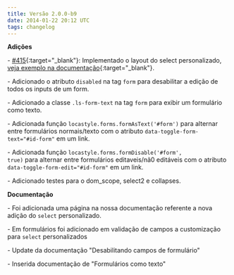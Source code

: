 ```yaml
---
title: Versão 2.0.0-b9
date: 2014-01-22 20:12 UTC
tags: changelog
---
```


**Adições**

\- [#415](https://github.com/locaweb/locawebstyle/pull/415){:target="_blank"}: Implementado o layout do select personalizado, [veja exemplo na documentação](http://locaweb.github.io/locawebstyle/manual/componentes/select "Veja o exemplo na documentação"){:target="_blank"}.


\- Adicionado o atributo <code>disabled</code> na tag <code>form</code> para desabilitar a edição de todos os inputs de um form.

\- Adicionado a classe <code>.ls-form-text</code> na tag <code>form</code> para exibir um formulário como texto.

\- Adicionada função <code>locastyle.forms.formAsText('#form')</code> para alternar entre formulários normais/texto com o atributo <code>data-toggle-form-text="#id-form"</code> em um link.

\- Adicionada função <code>locastyle.forms.formDisable('#form', true)</code> para alternar entre formulários editaveis/nã0 editáveis com o atributo <code>data-toggle-form-edit="#id-form"</code> em um link.

\- Adicionado testes para o dom_scope, select2 e collapses.

**Documentação**

\- Foi adicionada uma página na nossa documentação referente a nova adição do <code>select</code> personalizado.

\- Em formulários foi adicionado em validação de campos a customização para <code>select</code> personalizados

\- Update da documentação "Desabilitando campos de formulário"

\- Inserida documentação de "Formulários como texto"
